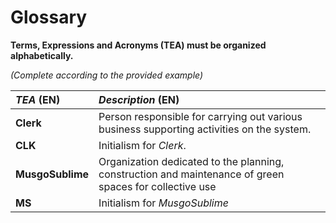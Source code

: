 # Glossary

**Terms, Expressions and Acronyms (TEA) must be organized alphabetically.**

_(Complete according to the provided example)_

| **_TEA_** (EN) | **_Description_** (EN)                                                                    |                                       
|:------------------------|:-------------------------------------------------------------------------------------------------------|
| **Clerk**               | Person responsible for carrying out various business supporting activities on the system.              |
| **CLK**                 | Initialism for _Clerk_.                                                                                |
| **MusgoSublime**        | Organization dedicated to the planning, construction and maintenance of green spaces for collective use|
| **MS**                  | Initialism for _MusgoSublime_                                                                          |
